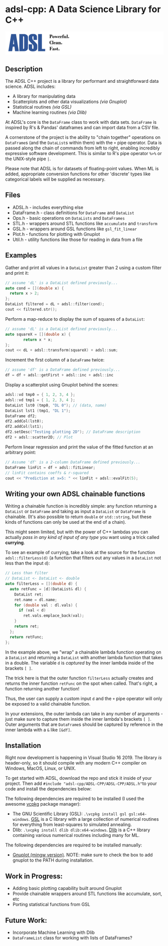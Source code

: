 # adsl-cpp: A Data Science Library for C++
![logo](logo.png)
## Description
The ADSL C++ project is a library for performant and straightforward data science. ADSL includes:

* A library for manipulating data
* Scatterplots and other data visualizations _(via Gnuplot)_
* Statistical routines _(via GSL)_
* Machine learning routines _(via Dlib)_

At ADSL's core is the `DataFrame` class to work with data sets. `DataFrame` is inspired by R's & Pandas' dataframes and can import data from a CSV file.

A cornerstone of the project is the ability to "chain together" operations on `DataFrame`s (and the `DataList`s within them) with the `+` pipe operator. Data is passed along the chain of commands from left to right, enabling incredibly expressive software development. This is similar to R's pipe operator `%>%` or the UNIX-style pipe `|`.

Please note that ADSL is for datasets of floating-point values. When ML is added, appropriate conversion functions for other 'discrete' types like categorical labels will be supplied as necessary.

## Files
* ADSL.h - includes everything else
* DataFrame.h - class definitions for `DataFrame` and `DataList`
* Ops.h - basic operations on `DataLists` and `DataFrames`
* STL.h - wrappers around STL functions like `accumulate` and `transform`
* GSL.h - wrappers around GSL functions like `gsl_fit_linear`
* Plot.h - functions for plotting with Gnuplot
* Util.h - utility functions like those for reading in data from a file

## Examples

Gather and print all values in a `DataList` greater than 2 using a custom filter and print it:
```c
// assume 'dL' is a DataList defined previously...
auto cond = [](double x) {
  return x > 2;
};
DataList filtered = dL + adsl::filter(cond);
cout << filtered.str();
```
Perform a map-reduce to display the sum of squares of a `DataList`:
```c
// assume 'dL' is a DataList defined previously...
auto squareX = [](double x) {
        return x * x;
};
cout << dL + adsl::transform(squareX) + adsl::sum;
```
Increment the first column of a `DataFrame` twice:
```c
// assume 'df' is a DataFrame defined previously...
df = df + adsl::getFirst + adsl::inc + adsl::inc
```
Display a scatterplot using Gnuplot behind the scenes:
```c
adsl::vd tmp0 = { 1, 2, 3, 4 };
adsl::vd tmp1 = { 1, 2, 3, 4 };
DataList lst0 (tmp0, "DL 0"); // (data, name)
DataList lst1 (tmp1, "DL 1");
DataFrame df2;
df2.addCol(lst0);
df2.addCol(lst1);
df2.setDesc("Testing plotting 2D"); // DataFrame description
df2 + adsl::scatter2D; // Plot
```
Perform linear regression and print the value of the fitted function at an arbitrary point:
```cpp
// Assume 'df' is a 2-column DataFrame defined previously...
DataFrame linFit = df + adsl::fitLinear;
// linFit contains coeffs & r-squared
cout << "Prediction at x=5: " << linFit + adsl::evalFit(5);
```

## Writing your own ADSL chainable functions

Writing a chainable function is incredibly simple: any function returning a `DataList` or `DataFrame` and taking as input a `DataList` or `DataFrame` is chainable. (It's also possible to return `double` or `std::string`, but these kinds of functions can only be used at the end of a chain). 

This might seem limited, but with the power of C++ lambdas you can actually _pass in any kind of input of any type_ you want using a trick called **currying**.

To see an example of currying, take a look at the source for the function `adsl::filterLess(d)` (a function that filters out any values in a `DataList` not less than the input `d`):
```cpp
// Less than filter
// DataList <- DataList <- double
auto filterLess = [](double d) {
  auto retFunc = [d](DataList& dl) {
    DataList ret;
    ret.name = dl.name;
    for (double val : dl.vals) {
      if (val < d)
        ret.vals.emplace_back(val);
    }
    return ret;
  };
  return retFunc;
};
```

In the example above, we "wrap" a chainable lambda function operating on a `DataList` and returning a `DataList` with another lambda function that takes in a double. The variable `d` is _captured_ by the inner lambda inside of the brackets `[ ]`.

The trick here is that the outer function `filterLess` actually creates and returns the inner function `retFunc` on the spot when called. That's right, a function returning another function!

Thus, the user can supply a custom input `d` and the `+` pipe operator will only be exposed to a valid chainable function. 

In your extensions, the outer lambda can take in any number of arguments - just make sure to capture them inside the inner lambda's brackets `[ ]`. Outer arguments that are `DataFrame`s should be captured by reference in the inner lambda with a `&` like `[&df]`.

## Installation

Right now development is happening in Visual Studio 16 2019. The library _is_ header-only, so it should compile with any modern C++ compiler on Windows, MacOS, Linux, or UNIX. 

To get started with ADSL, download the repo and stick it inside of your project. Then add `#include "adsl-cpp/ADSL-CPP/ADSL-CPP/ADSL.h"`to your code and install the dependencies below:

The following dependencies are required to be installed (I used the awesome [vcpkg](https://vcpkg.io/en/getting-started.html) package manager):
* The GNU Scientific Library (GSL): `.\vcpkg install gsl gsl:x64-windows`. [GSL](https://www.gnu.org/software/gsl/#subjects) is a C library with a large collection of numerical routines for everything from least-squares to simulated annealing.
* Dlib: `.\vcpkg install dlib dlib:x64-windows`. [Dlib](http://dlib.net/ml.html) is a C++ library containing various numerical routines including many for ML.

The following dependencies are required to be installed manually:
* [Gnuplot (mingw version)](https://sourceforge.net/projects/gnuplot/files/gnuplot/5.4.2/). NOTE: make sure to check the box to add gnuplot to the PATH during installation.

## Work in Progress:
* Adding basic plotting capability built around Gnuplot
* Provide chainable wrappers around STL functions like accumulate, sort, etc
* Porting statistical functions from GSL

## Future Work:
* Incorporate Machine Learning with Dlib
* `DataFrameList` class for working with lists of DataFrames?
